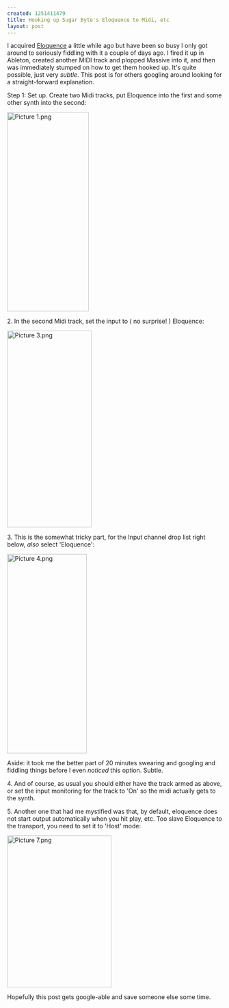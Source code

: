 ```yaml
--- 
created: 1251411479
title: Hooking up Sugar Byte's Eloquence to Midi, etc
layout: post
---
```

<p>I acquired <a href="http://www.sugar-bytes.de/content/products/Eloquence/index.php?lang=en">Eloquence</a> a little while ago but have been so busy I only got around to seriously fiddling with it a couple of days ago. I fired it up in Ableton, created another MIDI track and plopped Massive into it, and then was immediately stumped on how to get them hooked up. It's quite possible, just very <i>subtle</i>. This post is for others googling around looking for a straight-forward explanation.</p>
<p>Step 1: Set up. Create two Midi tracks, put Eloquence into the first and some other synth into the second:</p>
<p><img src="http://www.canuckistani.ca/sites/default/files/Picture 1.png" width="191" height="465" alt="Picture 1.png" /></p>
<p>2. In the second Midi track, set the input to ( no surprise! ) Eloquence:</p>
<p><img src="http://www.canuckistani.ca/sites/default/files/Picture 3.png" width="198" height="459" alt="Picture 3.png" /></p>
<p>3. This is the somewhat tricky part, for the Input channel drop list right below, <i>also</i> select 'Eloquence':</p>
<p><img src="http://www.canuckistani.ca/sites/default/files/Picture 4.png" width="186" height="465" alt="Picture 4.png" /></p>
<p>Aside: it took me the better part of 20 minutes swearing and googling and fiddling things before I even <i>noticed</i> this option. Subtle.</p>
<p>4. And of course, as usual you should either have the track armed as above, or set the input monitoring for the track to 'On' so the midi actually gets to the synth.</p>
<p>5. Another one that had me mystified was that, by default, eloquence does not start output automatically when you hit play, etc. Too slave Eloquence to the transport, you need to set it to 'Host' mode:</p>
<p><img src="http://www.canuckistani.ca/sites/default/files/Picture 7.png" width="244" height="354" alt="Picture 7.png" /></p>
<p>Hopefully this post gets google-able and save someone else some time.</p>
